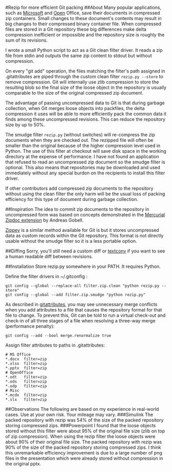 #Rezip for more efficient Git packing
##About
Many popular applications, such as 
[Microsoft](http://en.wikipedia.org/wiki/Office_Open_XML) and 
[Open](http://en.wikipedia.org/wiki/OpenDocument) Office, 
save their documents in compressed zip containers.
Small changes to these document's contents may result in big changes to their 
compressed binary container file.
When compressed files are stored in a Git repository
these big differences make delta compression inefficient or impossible
and the repository size is roughly the sum of its revisions.

I wrote a small Python script to act as a Git clean filter driver.
It reads a zip file from stdin and outputs the same zip content to stdout 
but without compression.

On every "git add" operation, the files matching the filter's path assigned in 
.gitattributes are piped through the custom clean filter 
`rezip.py --store` to remove compression.
Git will internally use zlib compression to store the resulting blob 
so the final size of the loose object in the repository is usually comparable to 
the size of the original compressed zip document.

The advantage of passing uncompressed data to Git is that during garbage 
collection, when Git merges loose objects into packfiles, 
the delta compression it uses will be able to more efficiently pack the common 
data it finds among these uncompressed revisions.
This can reduce the repository size by up to 50%.

The smudge filter `rezip.py` (without switches) will re-compress the
zip documents when they are checked out.
The rezipped file will often be smaller than the original because of the
higher compression level used in Python.
The use of this filter at checkout will save disk space in the working 
directory at the expense of performance.
I have not found an application that refused to read an 
uncompressed zip document so the smudge filter is optional.
This also means that repositories may be downloaded and used immediately
without any special burdon on the recipients to install this filter driver.

If other contributors add compressed zip documents to the repository 
without using the clean filter
the only harm will be the usual loss of packing efficiency for this type of
document during garbage collection.

##Inspiration
The idea to commit zip documents to the repository in uncompressed form was 
based on concepts demonstrated in the 
[Mercurial Zipdoc extension](http://mercurial.selenic.com/wiki/ZipdocExtension)
by Andreas Gobell.

[Zippey](https://bitbucket.org/sippey/zippey) is a similar method available 
for Git is but
it stores uncompressed data as custom records within the Git repository.
This format is not directly usable without the smudge filter so it is a less
portable option.

##Diffing
Sorry, you'll still need a custom diff or 
[textconv](http://blog.martinfenner.org/2014/08/25/using-microsoft-word-with-git/)
if you want to see a human readable diff between revisions.

##Installation
Store rezip.py somewhere in your PATH.
It requires Python.

Define the filter drivers in ~/.gitconfig :
```
git config --global --replace-all filter.zip.clean "python rezip.py --store"
git config --global --add filter.zip.smudge "python rezip.py"
```

As described in [gitattributes](http://git-scm.com/docs/gitattributes),
you may see unnecessary merge conflicts when you add attributes to a file that 
causes the repository format for that file to change.
To prevent this, Git can be told to run a virtual check-out and check-in of all
three stages of a file when resolving a three-way merge (performance penalty):
```
git config --add --bool merge.renormalize true
```

Assign filter attributes to paths in .gitattributes:
```
# MS Office
*.docx  filter=zip
*.xlsx  filter=zip
*.pptx  filter=zip
# OpenOffice
*.odt   filter=zip
*.ods   filter=zip
*.odp   filter=zip
# Misc
*.mcdx  filter=zip
*.slx   filter=zip
```

##Observations
The following are based on my experience in real-world cases.
Use at your own risk.
Your mileage may vary.
###Simulink
The packed repository with rezip was 54% of the size of the packed repository storing compressed zips.
###Powerpoint
I found that the loose objects stored without this filter were about 95% of the
original file size (zlib on top of zip compression).
When using the rezip filter the loose objects were about 90% of their 
original file size.
The packed repository with rezip was 90% of the size of the packed repository
storing compressed zips.
I think this unremarkable efficiency improvement is due to a large number of
png files in the presentation which were already stored without compression in the original pptx.

